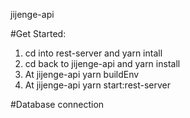 jijenge-api


#Get Started: 

1. cd into rest-server and yarn intall 
2. cd back to jijenge-api and yarn install 
3. At jijenge-api yarn buildEnv
4. At jijenge-api yarn start:rest-server

#Database connection 

